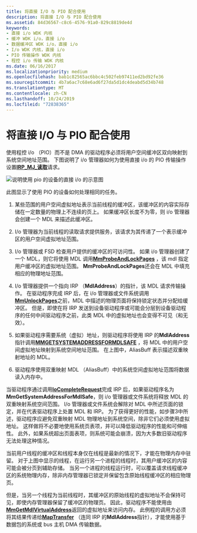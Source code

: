 ```yaml
---
title: 将直接 I/O 与 PIO 配合使用
description: 将直接 I/O 与 PIO 配合使用
ms.assetid: 84d36567-c8c6-4576-91a0-829c8819de4d
keywords:
- 直接 i/o WDK 内核
- 缓冲 WDK i/o，直接 i/o
- 数据缓冲区 WDK i/o，直接 i/o
- I/o WDK 内核，直接 i/o
- PIO 传输操作 WDK 内核
- 程控 i/o 传输 WDK 内核
ms.date: 06/16/2017
ms.localizationpriority: medium
ms.openlocfilehash: bab1c82565ac6bbc4c502feb97411ed2bd92fe36
ms.sourcegitcommit: 4b7a6ac7c68e6ad6f27da5d1dc4deabd5d34b748
ms.translationtype: MT
ms.contentlocale: zh-CN
ms.lasthandoff: 10/24/2019
ms.locfileid: "72838365"
---
```

# <a name="using-direct-io-with-pio"></a>将直接 I/O 与 PIO 配合使用





使用程控 i/o （PIO）而不是 DMA 的驱动程序必须将用户空间缓冲区双向映射到系统空间地址范围。 下图说明了 i/o 管理器如何为使用直接 i/o 的 PIO 传输操作设置[**IRP\_MJ\_读取**](https://docs.microsoft.com/windows-hardware/drivers/kernel/irp-mj-read)请求。

![说明使用 pio 的设备的直接 i/o 的示意图](images/3mdlpio.png)

此图显示了使用 PIO 的设备如何处理相同的任务。

1.  某些范围的用户空间虚拟地址表示当前线程的缓冲区，该缓冲区的内容实际存储在一定数量的物理上不连续的页上。 如果缓冲区长度不为零，则 i/o 管理器会创建一个 MDL 来描述此缓冲区。

2.  I/o 管理器为当前线程的读取请求提供服务，该请求为其传递了一个表示缓冲区的用户空间虚拟地址范围。

3.  I/o 管理器或 FSD 检查用户提供的缓冲区的可访问性。 如果 i/o 管理器创建了一个 MDL，则它将使用 MDL 调用[**MmProbeAndLockPages**](https://docs.microsoft.com/windows-hardware/drivers/ddi/wdm/nf-wdm-mmprobeandlockpages) ，该 mdl 指定用户缓冲区的虚拟地址范围。 **MmProbeAndLockPages**还会在 MDL 中填充相应的物理地址范围。

4.  I/o 管理器提供一个指向 IRP （**MdlAddress**）的指针，该 MDL 请求传输操作。 在驱动程序完成 IRP 后，在 i/o 管理器或文件系统调用[**MmUnlockPages**](https://docs.microsoft.com/windows-hardware/drivers/ddi/wdm/nf-wdm-mmunlockpages)之前，MDL 中描述的物理页面将保持锁定状态并分配给缓冲区。 但是，即使在将 IRP 发送到设备驱动程序或可能会分层到设备驱动程序的任何中间驱动程序之前，此类 MDL 中的虚拟地址也会变得不可见（和无效）。

5.  如果驱动程序需要系统（虚拟）地址，则驱动程序将使用 IRP 的**MdlAddress**指针调用[**MMGETSYSTEMADDRESSFORMDLSAFE**](https://docs.microsoft.com/windows-hardware/drivers/kernel/mm-bad-pointer) ，将 MDL 中的用户空间虚拟地址映射到系统空间地址范围。 在上图中，AliasBuff 表示描述双重映射地址的 MDL。

6.  驱动程序使用双重映射 MDL （AliasBuff）中的系统空间虚拟地址范围将数据读入内存中。

当驱动程序通过调用[**IoCompleteRequest**](https://docs.microsoft.com/windows-hardware/drivers/ddi/wdm/nf-wdm-iocompleterequest)完成 IRP 后，如果驱动程序名为**MmGetSystemAddressForMdlSafe**，则 i/o 管理器或文件系统将释放 MDL 的双重映射系统空间范围。 I/o 管理器或文件系统会解除对 MDL 中所述页面的锁定，并在代表驱动程序上处置 MDL 和 IRP。 为了获得更好的性能，如步骤3中所述，驱动程序应避免双重映射 MDL 物理地址到系统空间，除非它们必须使用虚拟地址。 这样做将不必要地使用系统页表项，并可以降低驱动程序的性能和可伸缩性。 此外，如果系统超出页面表项，则系统可能会崩溃，因为大多数旧驱动程序无法处理这种情况。

当前用户线程的缓冲区和线程本身仅在线程是最新的情况下，才能在物理内存中驻留。 对于上图中显示的线程，在运行另一个进程的线程时，其用户缓冲区的内容可能会被分页到辅助存储。 当另一个进程的线程运行时，可以覆盖请求线程缓冲区的系统物理内存，除非内存管理器已锁定并保留包含原始线程缓冲区的相应物理页。

但是，当另一个线程为当前线程时，其缓冲区的原始线程的虚拟地址不会保持可见，即使内存管理器保留了缓冲区的物理页。 因此，驱动程序不能使用由[**MmGetMdlVirtualAddress**](https://docs.microsoft.com/windows-hardware/drivers/kernel/mm-bad-pointer)返回的虚拟地址来访问内存。 此例程的调用方必须将其结果传递给[**MapTransfer**](https://docs.microsoft.com/windows-hardware/drivers/ddi/wdm/nc-wdm-pmap_transfer) （连同 IRP 的**MdlAddress**指针），才能使用基于数据包的系统或 bus 主机 DMA 传输数据。

 

 




